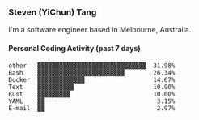 ### Steven (YiChun) Tang

I'm a software engineer based in Melbourne, Australia.

#### Personal Coding Activity (past 7 days)
```
other   ▓▓▓▓▓▓▓▓▓▓▓▓▓▓▓▓▓▓▓▓▓▓▓▓▓▓▓▓▓▓  31.98%
Bash    ▓▓▓▓▓▓▓▓▓▓▓▓▓▓▓▓▓▓▓▓▓▓▓▓        26.34%
Docker  ▓▓▓▓▓▓▓▓▓▓▓▓▓                   14.67%
Text    ▓▓▓▓▓▓▓▓▓▓                      10.90%
Rust    ▓▓▓▓▓▓▓▓▓                       10.00%
YAML    ▓▓                               3.15%
E-mail  ▓▓                               2.97%
```
